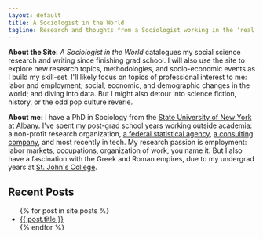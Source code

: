 ```yaml
---
layout: default
title: A Sociologist in the World
tagline: Research and thoughts from a Sociologist working in the 'real world'
---
```

**About the Site:** _A Sociologist in the World_ catalogues my social science research and writing since finishing grad school. I will also use the site to explore new research topics, methodologies, and socio-economic events as I build my skill-set. I'll likely focus on topics of professional interest to me: labor and employment; social, economic, and demographic changes in the world; and diving into data. But I might also detour into science fiction, history, or the odd pop culture reverie.

**About me:** I have a PhD in Sociology from the [State University of New York at Albany](http://www.albany.edu/sociology/). I've spent my post-grad school years working outside academia: a non-profit research organization, [a federal statistical agency](https://census.gov/), [a consulting company](https://www.summitllc.us/), and most recently in tech. My research passion is employment: labor markets, occupations, organization of work, you name it. But I also have a fascination with the Greek and Roman empires, due to my undergrad years at [St. John's College](https://www.sjc.edu/).

## Recent Posts
<ul>
  {% for post in site.posts %}
    <li>
      <a href="{{ post.url }}">{{ post.title }}</a>
    </li>
  {% endfor %}
</ul>
